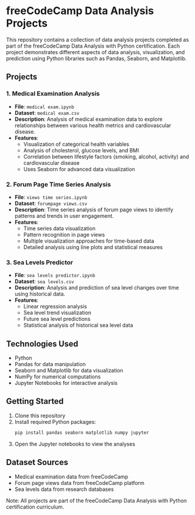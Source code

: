 # freeCodeCamp Data Analysis Projects

This repository contains a collection of data analysis projects completed as part of the freeCodeCamp Data Analysis with Python certification. Each project demonstrates different aspects of data analysis, visualization, and prediction using Python libraries such as Pandas, Seaborn, and Matplotlib.

## Projects

### 1. Medical Examination Analysis
- **File**: `medical exam.ipynb`
- **Dataset**: `medical exam.csv`
- **Description**: Analysis of medical examination data to explore relationships between various health metrics and cardiovascular disease.
- **Features**:
  - Visualization of categorical health variables
  - Analysis of cholesterol, glucose levels, and BMI
  - Correlation between lifestyle factors (smoking, alcohol, activity) and cardiovascular disease
  - Uses Seaborn for advanced data visualization

### 2. Forum Page Time Series Analysis
- **File**: `views time series.ipynb`
- **Dataset**: `forumpage views.csv`
- **Description**: Time series analysis of forum page views to identify patterns and trends in user engagement.
- **Features**:
  - Time series data visualization
  - Pattern recognition in page views
  - Multiple visualization approaches for time-based data
  - Detailed analysis using line plots and statistical measures

### 3. Sea Levels Predictor
- **File**: `sea levels predictor.ipynb`
- **Dataset**: `sea levels.csv`
- **Description**: Analysis and prediction of sea level changes over time using historical data.
- **Features**:
  - Linear regression analysis
  - Sea level trend visualization
  - Future sea level predictions
  - Statistical analysis of historical sea level data

## Technologies Used
- Python
- Pandas for data manipulation
- Seaborn and Matplotlib for data visualization
- NumPy for numerical computations
- Jupyter Notebooks for interactive analysis

## Getting Started
1. Clone this repository
2. Install required Python packages:
   ```bash
   pip install pandas seaborn matplotlib numpy jupyter
   ```
3. Open the Jupyter notebooks to view the analyses

## Dataset Sources
- Medical examination data from freeCodeCamp
- Forum page views data from freeCodeCamp platform
- Sea levels data from research databases

Note: All projects are part of the freeCodeCamp Data Analysis with Python certification curriculum.